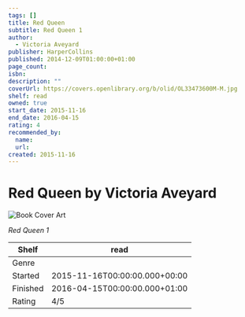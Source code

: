 ```yaml
---
tags: []
title: Red Queen
subtitle: Red Queen 1
author:
  - Victoria Aveyard
publisher: HarperCollins
published: 2014-12-09T01:00:00+01:00
page_count:
isbn:
description: ""
coverUrl: https://covers.openlibrary.org/b/olid/OL33473600M-M.jpg
shelf: read
owned: true
start_date: 2015-11-16
end_date: 2016-04-15
rating: 4
recommended_by:
  name:
  url:
created: 2015-11-16
---
```


# Red Queen by Victoria Aveyard

![Book Cover Art](https://covers.openlibrary.org/b/olid/OL33473600M-M.jpg)

_Red Queen 1_

| Shelf | read |
| --- | --- |
| Genre |  |
| Started | 2015-11-16T00:00:00.000+00:00 |
| Finished | 2016-04-15T00:00:00.000+01:00 |
| Rating | 4/5 |

